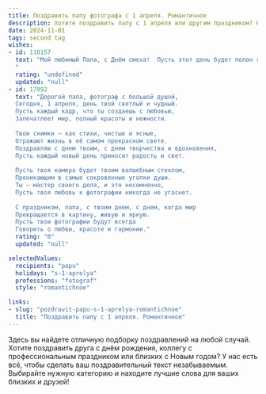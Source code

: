 ```yaml
---
title: Поздравить папу фотографа с 1 апреля. Романтичное
description: Хотите поздравить папу с 1 апреля или другим праздником? Наш ИИ создаст незабываемое поздравление, а вы обязательно выделитесь среди других.  
date: 2024-11-01
tags: second tag
wishes:
- id: 110157
  text: "Мой любимый Папа, с Днём смеха!  Пусть этот день будет полон ярких, как твои фотографии, моментов, а любовь и счастье будут такими же вечными, как лучшие творения твоей камеры.  Я бесконечно люблю тебя.  Ты – мой самый лучший фотограф и самый лучший папа на свете!
  "
  rating: "undefined"
  updated: "null"
- id: 17992
  text: "Дорогой папа, фотограф с большой душой,
  Сегодня, 1 апреля, день твой светлый и чудный.
  Пусть каждый кадр, что ты создаешь с любовью,
  Запечатлеет мир, полный красоты и нежности.
  
  Твои снимки — как стихи, чистые и ясные,
  Отражают жизнь в её самом прекрасном свете.
  Поздравляю с днем твоим, с днем творчества и вдохновения,
  Пусть каждый новый день приносит радость и свет.
  
  Пусть твоя камера будет твоим волшебным стеклом,
  Проникающим в самые сокровенные уголки души.
  Ты — мастер своего дела, и это несомненно,
  Пусть твоя любовь к фотографии никогда не угаснет.
  
  С праздником, папа, с твоим днем, с днем, когда мир
  Превращается в картину, живую и яркую.
  Пусть твои фотографии будут всегда
  Говорить о любви, красоте и гармонии."
  rating: "0"
  updated: "null"

selectedValues:
  recipients: "papu"
  holidays: "s-1-aprelya"
  professions: "fotograf"
  style: "romantichnoe"

links:
- slug: "pozdravit-papu-s-1-aprelya-romantichnoe"
  title: "Поздравить папу с 1 апреля. Романтичное"
---
```


Здесь вы найдете отличную подборку поздравлений на любой случай. 
Хотите поздравить друга с днём рождения, коллегу с профессиональным праздником или близких с Новым годом? У нас есть всё, чтобы сделать ваш поздравительный текст незабываемым. Выбирайте нужную категорию и находите лучшие слова для ваших близких и друзей!
